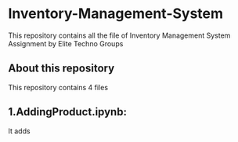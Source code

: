 # Inventory-Management-System
This repository contains all the file of Inventory Management System Assignment by Elite Techno Groups 
## About this repository
This repository contains 4 files

 ## 1.AddingProduct.ipynb:
 It adds
